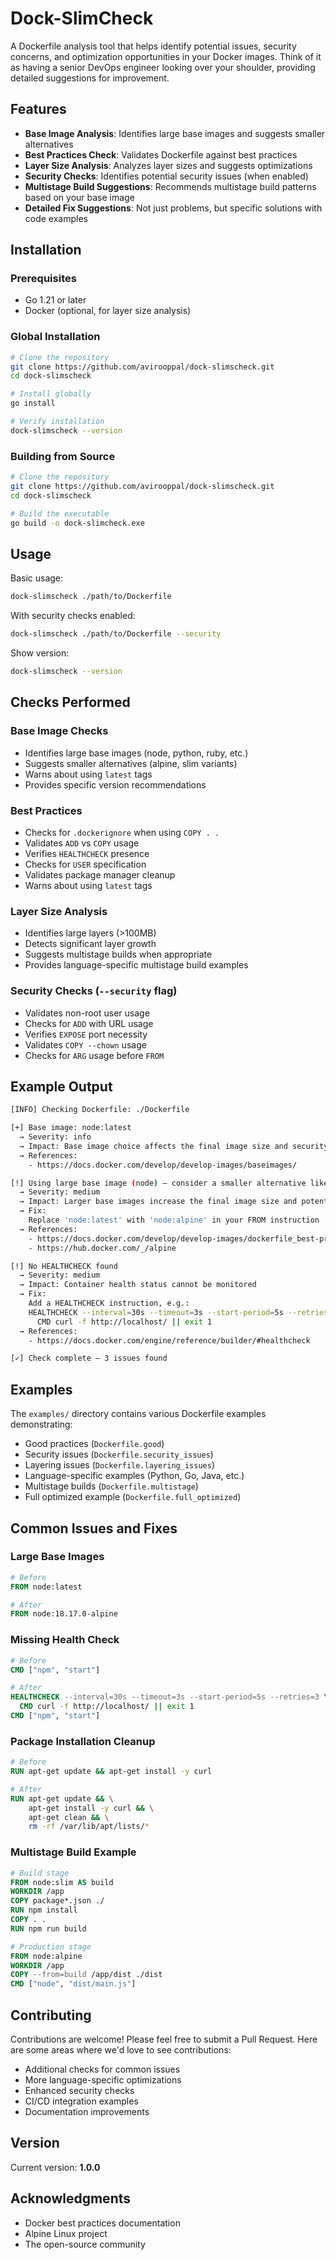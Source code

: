 # Dock-SlimCheck

A Dockerfile analysis tool that helps identify potential issues, security concerns, and optimization opportunities in your Docker images. Think of it as having a senior DevOps engineer looking over your shoulder, providing detailed suggestions for improvement.

## Features

* **Base Image Analysis**: Identifies large base images and suggests smaller alternatives
* **Best Practices Check**: Validates Dockerfile against best practices
* **Layer Size Analysis**: Analyzes layer sizes and suggests optimizations
* **Security Checks**: Identifies potential security issues (when enabled)
* **Multistage Build Suggestions**: Recommends multistage build patterns based on your base image
* **Detailed Fix Suggestions**: Not just problems, but specific solutions with code examples

## Installation

### Prerequisites

* Go 1.21 or later
* Docker (optional, for layer size analysis)

### Global Installation

```bash
# Clone the repository
git clone https://github.com/avirooppal/dock-slimscheck.git
cd dock-slimscheck

# Install globally
go install

# Verify installation
dock-slimscheck --version
```

### Building from Source

```bash
# Clone the repository
git clone https://github.com/avirooppal/dock-slimscheck.git
cd dock-slimscheck

# Build the executable
go build -o dock-slimcheck.exe
```

## Usage

Basic usage:

```bash
dock-slimscheck ./path/to/Dockerfile
```

With security checks enabled:

```bash
dock-slimscheck ./path/to/Dockerfile --security
```

Show version:

```bash
dock-slimscheck --version
```

## Checks Performed

### Base Image Checks

* Identifies large base images (node, python, ruby, etc.)
* Suggests smaller alternatives (alpine, slim variants)
* Warns about using `latest` tags
* Provides specific version recommendations

### Best Practices

* Checks for `.dockerignore` when using `COPY . .`
* Validates `ADD` vs `COPY` usage
* Verifies `HEALTHCHECK` presence
* Checks for `USER` specification
* Validates package manager cleanup
* Warns about using `latest` tags

### Layer Size Analysis

* Identifies large layers (>100MB)
* Detects significant layer growth
* Suggests multistage builds when appropriate
* Provides language-specific multistage build examples

### Security Checks (`--security` flag)

* Validates non-root user usage
* Checks for `ADD` with URL usage
* Verifies `EXPOSE` port necessity
* Validates `COPY --chown` usage
* Checks for `ARG` usage before `FROM`

## Example Output

```bash
[INFO] Checking Dockerfile: ./Dockerfile

[+] Base image: node:latest
  → Severity: info
  → Impact: Base image choice affects the final image size and security posture
  → References:
    - https://docs.docker.com/develop/develop-images/baseimages/

[!] Using large base image (node) — consider a smaller alternative like alpine
  → Severity: medium
  → Impact: Larger base images increase the final image size and potential attack surface
  → Fix:
    Replace 'node:latest' with 'node:alpine' in your FROM instruction
  → References:
    - https://docs.docker.com/develop/develop-images/dockerfile_best-practices/#use-multi-stage-builds
    - https://hub.docker.com/_/alpine

[!] No HEALTHCHECK found
  → Severity: medium
  → Impact: Container health status cannot be monitored
  → Fix:
    Add a HEALTHCHECK instruction, e.g.:
    HEALTHCHECK --interval=30s --timeout=3s --start-period=5s --retries=3 \
      CMD curl -f http://localhost/ || exit 1
  → References:
    - https://docs.docker.com/engine/reference/builder/#healthcheck

[✓] Check complete — 3 issues found
```

## Examples

The `examples/` directory contains various Dockerfile examples demonstrating:

* Good practices (`Dockerfile.good`)
* Security issues (`Dockerfile.security_issues`)
* Layering issues (`Dockerfile.layering_issues`)
* Language-specific examples (Python, Go, Java, etc.)
* Multistage builds (`Dockerfile.multistage`)
* Full optimized example (`Dockerfile.full_optimized`)

## Common Issues and Fixes

### Large Base Images
```dockerfile
# Before
FROM node:latest

# After
FROM node:18.17.0-alpine
```

### Missing Health Check
```dockerfile
# Before
CMD ["npm", "start"]

# After
HEALTHCHECK --interval=30s --timeout=3s --start-period=5s --retries=3 \
  CMD curl -f http://localhost/ || exit 1
CMD ["npm", "start"]
```

### Package Installation Cleanup
```dockerfile
# Before
RUN apt-get update && apt-get install -y curl

# After
RUN apt-get update && \
    apt-get install -y curl && \
    apt-get clean && \
    rm -rf /var/lib/apt/lists/*
```

### Multistage Build Example
```dockerfile
# Build stage
FROM node:slim AS build
WORKDIR /app
COPY package*.json ./
RUN npm install
COPY . .
RUN npm run build

# Production stage
FROM node:alpine
WORKDIR /app
COPY --from=build /app/dist ./dist
CMD ["node", "dist/main.js"]
```

## Contributing

Contributions are welcome! Please feel free to submit a Pull Request. Here are some areas where we'd love to see contributions:

* Additional checks for common issues
* More language-specific optimizations
* Enhanced security checks
* CI/CD integration examples
* Documentation improvements

## Version

Current version: **1.0.0**

## Acknowledgments

* Docker best practices documentation
* Alpine Linux project
* The open-source community
